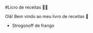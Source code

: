 #Licro de receitas :man_cook:

Olá! Bem vindo ao meu livro de receitas :wave:

- Strogonoff de frango